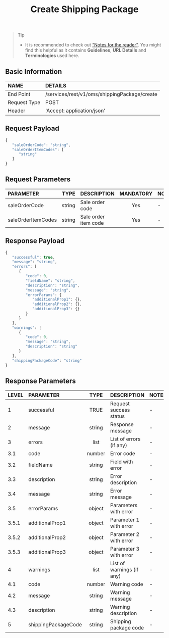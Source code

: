 ﻿---
id: shippingpackage-create
title: Create Shipping Package
permalink: docs/shippingpackage-create.html
---

>Tip
>
> - It is recommended to check out [“Notes for the reader”](/docs/notes-for-reader.html). You might find this helpful as it contains **Guidelines**, **URL Details** and **Terminologies** used here.

## Basic Information

| NAME             | DETAILS                                                                 | 
| :----------------| :---------------------------------------------------------------------  | 
| End Point        | /services/rest/v1/oms/shippingPackage/create                           | 
| Request Type     | POST                                                                     | 
| Header           | 'Accept: application/json'                                               |     




## Request Payload

```js
{
   "saleOrderCode": "string",
   "saleOrderItemCodes": [
      "string"
   ]
}
```

## Request Parameters

| PARAMETER          | TYPE   | DESCRIPTION          | MANDATORY  | NOTES | 
|:-------------------|:------:|:---------------------|:----------:|:------| 
| saleOrderCode      | string | Sale order code      | Yes        | -     | 
| saleOrderItemCodes | string | Sale order item code | Yes        | -     | 
 
 
 
 


## Response Payload

```js
{
   "successful": true,
   "message": "string",
   "errors": [
      {
         "code": 0,
         "fieldName": "string",
         "description": "string",
         "message": "string",
         "errorParams": {
            "additionalProp1": {},
            "additionalProp2": {},
            "additionalProp3": {}
         }
      }
   ],
   "warnings": [
      {
         "code": 0,
         "message": "string",
         "description": "string"
      }
   ],
   "shippingPackageCode": "string"
}
```

## Response Parameters

| LEVEL | PARAMETER           | TYPE   | DESCRIPTION               | NOTES | 
|:------|:--------------------|:------:|:--------------------------|:------| 
| 1     | successful          | TRUE   | Request success status    | -     | 
| 2     | message             | string | Response message          |  -    | 
| 3     | errors              | list   | List of errors (if any)   | -     | 
| 3.1   | code                | number | Error code                | -     | 
| 3.2   | fieldName           | string | Field with error          | -     | 
| 3.3   | description         | string | Error description         | -     | 
| 3.4   | message             | string | Error message             | -     | 
| 3.5   | errorParams         | object | Parameters with error     | -     | 
| 3.5.1 | additionalProp1     | object | Parameter 1 with error    | -     | 
| 3.5.2 | additionalProp2     | object | Parameter 2 with error    | -     | 
| 3.5.3 | additionalProp3     | object | Parameter 3 with error    | -     | 
| 4     | warnings            | list   | List of warnings (if any) | -     | 
| 4.1   | code                | number | Warning code              | -     | 
| 4.2   | message             | string | Warning message           | -     | 
| 4.3   | description         | string | Warning description       | -     | 
| 5     | shippingPackageCode | string | Shipping package code     | -     | 
 

 



